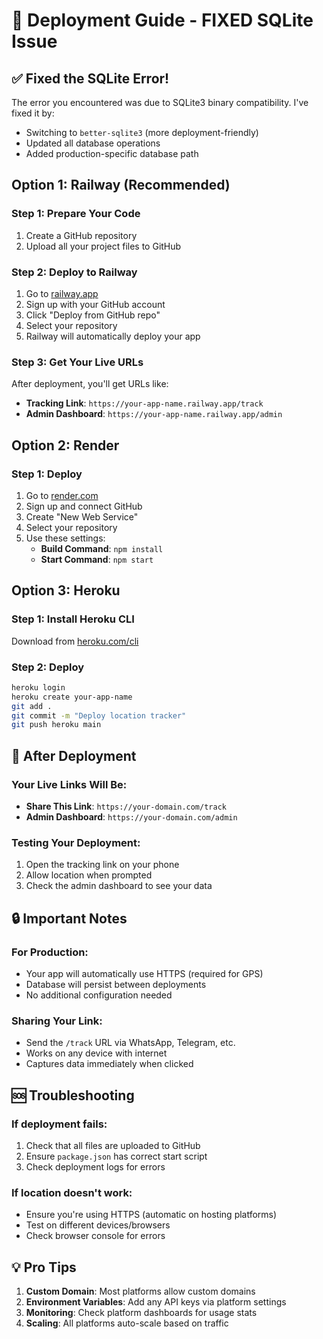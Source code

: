 # 🚀 Deployment Guide - FIXED SQLite Issue

## ✅ Fixed the SQLite Error!

The error you encountered was due to SQLite3 binary compatibility. I've fixed it by:
- Switching to `better-sqlite3` (more deployment-friendly)
- Updated all database operations
- Added production-specific database path

## Option 1: Railway (Recommended)

### Step 1: Prepare Your Code
1. Create a GitHub repository
2. Upload all your project files to GitHub

### Step 2: Deploy to Railway
1. Go to [railway.app](https://railway.app)
2. Sign up with your GitHub account
3. Click "Deploy from GitHub repo"
4. Select your repository
5. Railway will automatically deploy your app

### Step 3: Get Your Live URLs
After deployment, you'll get URLs like:
- **Tracking Link**: `https://your-app-name.railway.app/track`
- **Admin Dashboard**: `https://your-app-name.railway.app/admin`

## Option 2: Render

### Step 1: Deploy
1. Go to [render.com](https://render.com)
2. Sign up and connect GitHub
3. Create "New Web Service"
4. Select your repository
5. Use these settings:
   - **Build Command**: `npm install`
   - **Start Command**: `npm start`

## Option 3: Heroku

### Step 1: Install Heroku CLI
Download from [heroku.com/cli](https://devcenter.heroku.com/articles/heroku-cli)

### Step 2: Deploy
```bash
heroku login
heroku create your-app-name
git add .
git commit -m "Deploy location tracker"
git push heroku main
```

## 📱 After Deployment

### Your Live Links Will Be:
- **Share This Link**: `https://your-domain.com/track`
- **Admin Dashboard**: `https://your-domain.com/admin`

### Testing Your Deployment:
1. Open the tracking link on your phone
2. Allow location when prompted
3. Check the admin dashboard to see your data

## 🔒 Important Notes

### For Production:
- Your app will automatically use HTTPS (required for GPS)
- Database will persist between deployments
- No additional configuration needed

### Sharing Your Link:
- Send the `/track` URL via WhatsApp, Telegram, etc.
- Works on any device with internet
- Captures data immediately when clicked

## 🆘 Troubleshooting

### If deployment fails:
1. Check that all files are uploaded to GitHub
2. Ensure `package.json` has correct start script
3. Check deployment logs for errors

### If location doesn't work:
- Ensure you're using HTTPS (automatic on hosting platforms)
- Test on different devices/browsers
- Check browser console for errors

## 💡 Pro Tips

1. **Custom Domain**: Most platforms allow custom domains
2. **Environment Variables**: Add any API keys via platform settings
3. **Monitoring**: Check platform dashboards for usage stats
4. **Scaling**: All platforms auto-scale based on traffic
